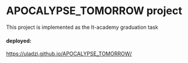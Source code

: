# APOCALYPSE_TOMORROW project

This project is implemented as the It-academy graduation task 

#### deployed:
https://uladzi.github.io/APOCALYPSE_TOMORROW/
